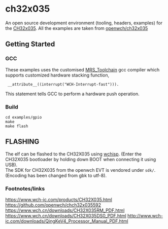 # ch32x035


An open source development environment (tooling, headers, examples) for the [CH32x035](https://www.wch-ic.com/products/CH32X035.html). All the examples are taken from [openwch/ch32x035](https://github.com/openwch/ch32x035)


## Getting Started

### GCC

These examples uses the customised  [MRS_Toolchain](http://file-oss.mounriver.com/tools/MRS_Toolchain_Linux_x64_V1.91.tar.xz) gcc compiler which supports customized hardware stacking function,

```
 __attribute__((interrupt("WCH-Interrupt-fast"))).
```
This statement tells GCC to perform a hardware push operation.

### Build

```
cd examples/gpio
make
make flash
```

## FLASHING

The elf can be flashed to the CH32X035 using [wchisp](https://github.com/ch32-rs/wchisp). (Enter the CH32X035 bootloader by holding down BOOT when connecting it using USB).\
The SDK for CH32X035 from the openwch EVT is vendored under ``sdk/``. (Encoding has been changed from gbk to utf-8). 

### Footnotes/links

https://www.wch-ic.com/products/CH32X035.html
https://github.com/openwch/chch32x035592
https://www.wch.cn/downloads/CH32X035RM_PDF.html
https://www.wch.cn/downloads/CH32X035DS0_PDF.html
http://www.wch-ic.com/downloads/QingKeV4_Processor_Manual_PDF.html